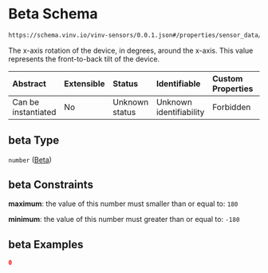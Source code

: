 # Beta Schema

```txt
https://schema.vinv.io/vinv-sensors/0.0.1.json#/properties/sensor_data/items/properties/device_orientation/properties/beta
```

The x-axis rotation of the device, in degrees, around the x-axis. This value represents the front-to-back tilt of the device.

| Abstract            | Extensible | Status         | Identifiable            | Custom Properties | Additional Properties | Access Restrictions | Defined In                                                                                                              |
| :------------------ | :--------- | :------------- | :---------------------- | :---------------- | :-------------------- | :------------------ | :---------------------------------------------------------------------------------------------------------------------- |
| Can be instantiated | No         | Unknown status | Unknown identifiability | Forbidden         | Allowed               | none                | [dereferenced.doc.json\*](../../../../../vinv-schemas/vinv-tree/out/0.0.1/dereferenced.doc.json "open original schema") |

## beta Type

`number` ([Beta](dereferenced-properties-device-orientation-items-properties-device_orientation-properties-beta.md))

## beta Constraints

**maximum**: the value of this number must smaller than or equal to: `180`

**minimum**: the value of this number must greater than or equal to: `-180`

## beta Examples

```json
0
```
